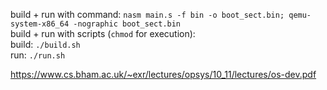 build + run with command: `nasm main.s -f bin -o boot_sect.bin; qemu-system-x86_64 -nographic boot_sect.bin`  
build + run with scripts (`chmod` for execution):  
build: `./build.sh`  
run: `./run.sh`  
  
https://www.cs.bham.ac.uk/~exr/lectures/opsys/10_11/lectures/os-dev.pdf

